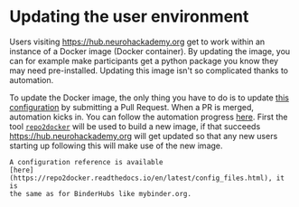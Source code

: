 # Updating the user environment

Users visiting https://hub.neurohackademy.org get to work within an instance of
a Docker image (Docker container). By updating the image, you can for example
make participants get a python package you know they may need pre-installed.
Updating this image isn't so complicated thanks to automation.

To update the Docker image, the only thing you have to do is to update [this
configuration](https://github.com/neurohackademy/nh2020-jupyterhub/tree/master/deployments/hub-neurohackademy-org/image)
by submitting a Pull Request. When a PR is merged, automation kicks in. You can
follow the automation progress
[here](https://github.com/neurohackademy/nh2020-jupyterhub/actions). First the
tool [`repo2docker`](https://repo2docker.readthedocs.io) will be used to build a
new image, if that succeeds https://hub.neurohackademy.org will get updated so
that any new users starting up following this will make use of the new image.

```{margin}
A configuration reference is available
[here](https://repo2docker.readthedocs.io/en/latest/config_files.html), it is
the same as for BinderHubs like mybinder.org.
```
